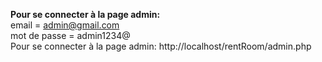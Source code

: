 __Pour se connecter à la page admin:__     
email = admin@gmail.com  
mot de passe = admin1234@  
Pour se connecter à la page admin: http://localhost/rentRoom/admin.php